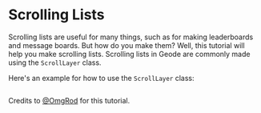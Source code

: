 # Scrolling Lists

Scrolling lists are useful for many things, such as for making leaderboards and message boards. But how do you make them? Well, this tutorial will help you make scrolling lists. Scrolling lists in Geode are commonly made using the `ScrollLayer` class.

Here's an example for how to use the `ScrollLayer` class:

```cpp

```



Credits to [@OmgRod](https://github.com/OmgRod) for this tutorial.
